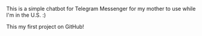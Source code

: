 This is a simple chatbot for Telegram Messenger for my mother to use while I'm in the U.S. :) 

This my first project on GitHub!


